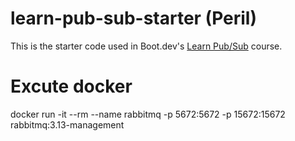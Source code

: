 # learn-pub-sub-starter (Peril)

This is the starter code used in Boot.dev's [Learn Pub/Sub](https://learn.boot.dev/learn-pub-sub) course.


# Excute docker

docker run -it --rm --name rabbitmq -p 5672:5672 -p 15672:15672 rabbitmq:3.13-management
